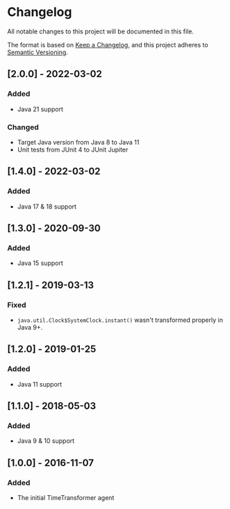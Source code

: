 # Changelog
All notable changes to this project will be documented in this file.

The format is based on [Keep a Changelog](https://keepachangelog.com/en/1.0.0/),
and this project adheres to [Semantic Versioning](https://semver.org/spec/v2.0.0.html).

## [2.0.0] - 2022-03-02
### Added
- Java 21 support

### Changed
- Target Java version from Java 8 to Java 11
- Unit tests from JUnit 4 to JUnit Jupiter

## [1.4.0] - 2022-03-02
### Added
- Java 17 & 18 support

## [1.3.0] - 2020-09-30
### Added
- Java 15 support

## [1.2.1] - 2019-03-13
### Fixed
- `java.util.Clock$SystemClock.instant()` wasn't transformed properly in Java 9+.

## [1.2.0] - 2019-01-25
### Added
- Java 11 support

## [1.1.0] - 2018-05-03
### Added
- Java 9 & 10 support

## [1.0.0] - 2016-11-07
### Added
- The initial TimeTransformer agent
